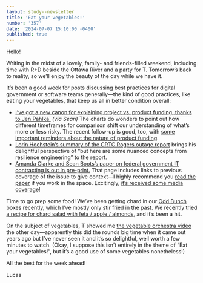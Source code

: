 ```yaml
---
layout: study--newsletter
title: 'Eat your vegetables!'
number: '357'
date: '2024-07-07 15:10:00 -0400'
published: true
---
```


Hello!

Writing in the midst of a lovely, family- and friends-filled weekend, including time with R+D beside the Ottawa River and a party for T. Tomorrow’s back to reality, so we’ll enjoy the beauty of the day while we have it.

It’s been a good week for posts discussing best practices for digital government or software teams generally—the kind of good practices, like eating your vegetables, that keep us all in better condition overall:

- [I’ve got a new canon for explaining project vs. product funding, thanks to Jen Pahlka.](https://www.eatingpolicy.com/p/project-vs-product-funding) *(via Sean)* The charts do wonders to point out how different timeframes for comparison shift our understanding of what’s more or less risky. The recent follow-up is good, too, with [some important reminders about the nature of product funding](https://www.eatingpolicy.com/p/what-product-funding-doesnt-mean).
- [Lorin Hochstein’s summary of the CRTC Rogers outage report](https://surfingcomplexity.blog/2024/07/06/quick-takes-on-rogers-network-outage-executive-summary/) brings his delightful perspective of “but here are some nuanced concepts from resilience engineering” to the report.
- [Amanda Clarke and Sean Boots’s paper on federal government IT contracting is out in pre-print.](https://amandaclarke.ca/new-paper-on-federal-government-it-contracting/) That page includes links to previous coverage of the issue to give context—I highly recommend you [read the paper](https://amandaclarke.ca/wp-content/uploads/2024/07/2024-06-28-Breaking-All-the-Rules-Information-Technology-Procurement-in-the-Government-of-Canada-for-distribution.pdf) if you work in the space. Excitingly, [it’s received some media coverage](https://nationalpost.com/news/canada/federal-government-it-procurement-study)!

Time to go prep some food! We’ve been getting chard in our [Odd Bunch](https://www.oddbunch.ca/) boxes recently, which I’ve mostly only stir fried in the past. We recently tried [a recipe for chard salad with feta / apple / almonds](https://goddessofgarlic.com/swiss-chard-salad-with-feta-apple-almonds-and-a-lemon-vinaigrette/), and it’s been a hit.

On the subject of vegetables, T showed me [the vegetable orchestra video](https://www.youtube.com/watch?app=desktop&v=xM1EjIDLMLY) the other day—apparently this did the rounds big time when it came out years ago but I’ve never seen it and it’s so delightful, well worth a few minutes to watch. (Okay, I suppose this isn’t entirely in the theme of “Eat your vegetables!”, but it’s a good use of some vegetables nonetheless!)

All the best for the week ahead!

Lucas